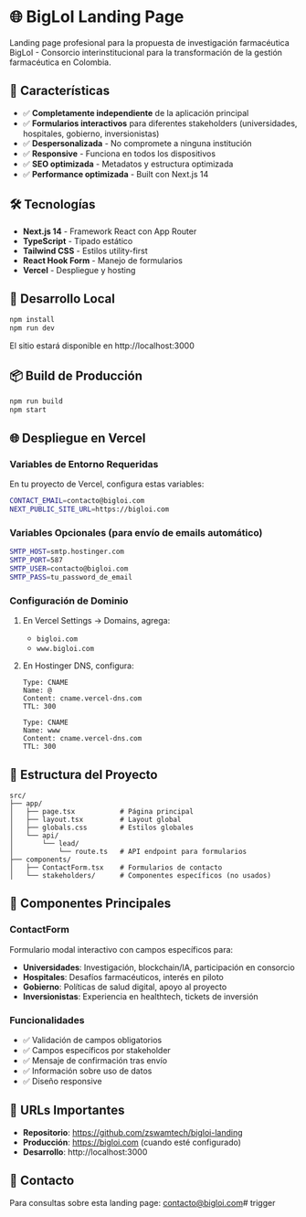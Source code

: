 # 🌐 BigLoI Landing Page

Landing page profesional para la propuesta de investigación farmacéutica BigLoI - Consorcio interinstitucional para la transformación de la gestión farmacéutica en Colombia.

## 🎯 Características

- ✅ **Completamente independiente** de la aplicación principal
- ✅ **Formularios interactivos** para diferentes stakeholders (universidades, hospitales, gobierno, inversionistas)
- ✅ **Despersonalizada** - No compromete a ninguna institución
- ✅ **Responsive** - Funciona en todos los dispositivos
- ✅ **SEO optimizada** - Metadatos y estructura optimizada
- ✅ **Performance optimizada** - Built con Next.js 14

## 🛠️ Tecnologías

- **Next.js 14** - Framework React con App Router
- **TypeScript** - Tipado estático
- **Tailwind CSS** - Estilos utility-first
- **React Hook Form** - Manejo de formularios
- **Vercel** - Despliegue y hosting

## 🚀 Desarrollo Local

```bash
npm install
npm run dev
```

El sitio estará disponible en http://localhost:3000

## 📦 Build de Producción

```bash
npm run build
npm start
```

## 🌐 Despliegue en Vercel

### Variables de Entorno Requeridas

En tu proyecto de Vercel, configura estas variables:

```bash
CONTACT_EMAIL=contacto@bigloi.com
NEXT_PUBLIC_SITE_URL=https://bigloi.com
```

### Variables Opcionales (para envío de emails automático)

```bash
SMTP_HOST=smtp.hostinger.com
SMTP_PORT=587
SMTP_USER=contacto@bigloi.com
SMTP_PASS=tu_password_de_email
```

### Configuración de Dominio

1. En Vercel Settings → Domains, agrega:
   - `bigloi.com`
   - `www.bigloi.com`

2. En Hostinger DNS, configura:
   ```
   Type: CNAME
   Name: @
   Content: cname.vercel-dns.com
   TTL: 300

   Type: CNAME
   Name: www
   Content: cname.vercel-dns.com
   TTL: 300
   ```

## 📁 Estructura del Proyecto

```
src/
├── app/
│   ├── page.tsx           # Página principal
│   ├── layout.tsx         # Layout global
│   ├── globals.css        # Estilos globales
│   └── api/
│       └── lead/
│           └── route.ts   # API endpoint para formularios
├── components/
│   ├── ContactForm.tsx    # Formularios de contacto
│   └── stakeholders/      # Componentes específicos (no usados)
```

## 🎨 Componentes Principales

### ContactForm
Formulario modal interactivo con campos específicos para:
- **Universidades**: Investigación, blockchain/IA, participación en consorcio
- **Hospitales**: Desafíos farmacéuticos, interés en piloto
- **Gobierno**: Políticas de salud digital, apoyo al proyecto
- **Inversionistas**: Experiencia en healthtech, tickets de inversión

### Funcionalidades
- ✅ Validación de campos obligatorios
- ✅ Campos específicos por stakeholder
- ✅ Mensaje de confirmación tras envío
- ✅ Información sobre uso de datos
- ✅ Diseño responsive

## 🔗 URLs Importantes

- **Repositorio**: https://github.com/zswamtech/bigloi-landing
- **Producción**: https://bigloi.com (cuando esté configurado)
- **Desarrollo**: http://localhost:3000

## 📧 Contacto

Para consultas sobre esta landing page: contacto@bigloi.com# trigger
